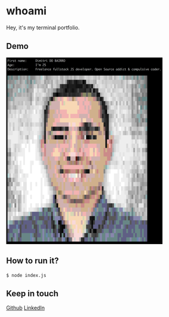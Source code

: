 # whoami

Hey, it's my terminal portfolio. 


## Demo

<!-- ![Example](https://github.com/rimiti/whoami/blob/master/demo/me.png) -->
<img src="https://github.com/rimiti/whoami/blob/master/demo/me.png" height="500">

## How to run it?

```
$ node index.js
```

## Keep in touch

[Github](https://github.com/rimiti)
[LinkedIn](https://www.linkedin.com/in/dobairro/)
